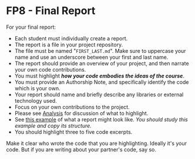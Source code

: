 # FP8 - Final Report

For your final report:

* Each student must individually create a report.
* The report is a file in your project repository.
* The file must be named "```FIRST_LAST.md```". Make sure to uppercase your name and use an underscore between
your first and last name.
* The report should provide an overview of your project, and then narrate your own code contributions.
* You must highlight ***how your code embodies the ideas of the course***.
* You must provide an Authorship Note, and specifically identify the code which is your own.
* Your report should name and briefly describe any libraries or external technology used.
* Focus on your own contributions to the project.
* Please see [Analysis](https://github.com/oplS17projects/FP4-Proposal/blob/master/template.md "analysis section")
for discussion of what to highlight.
* See [this example](https://github.com/fgmart/google-drive-racket/blob/master/FRED_MARTIN.md "Fred's writeup example") of what a report might look like. *You should study this example and copy its structure.*
* You should highlight three to five code excerpts.

Make it clear who wrote the code that you are highlighting. Ideally it's your code. But if you are writing about your
partner's code, say so.
